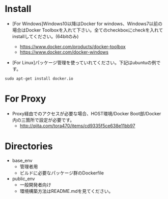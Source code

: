 # Install

- [For Windows]Windows10以降はDocker for windows、Windows7以前の場合はDocker Toolboxを入れて下さい。全てのcheckboxにcheckを入れてinstallしてください。(64bitのみ)

  - https://www.docker.com/products/docker-toolbox
  - https://www.docker.com/docker-windows

- [For Linux]パッケージ管理を使っていれてください。下記はubuntuの例です。
~~~
sudo apt-get install docker.io
~~~

# For Proxy
- Proxy経由でのアクセスが必要な場合、HOST環境/Docker Boot部/Docker内の三箇所で設定が必要です。
   - http://qiita.com/tora470/items/cd9335f5ce638e11bb97

# Directories

- base_env
  - 管理者用
  - ビルドに必要なパッケージ群のDockerfile
- public_env
  - 一般開発者向け
  - 環境構築方法はREADME.mdを見てください。
